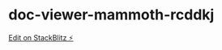 # doc-viewer-mammoth-rcddkj

[Edit on StackBlitz ⚡️](https://stackblitz.com/edit/doc-viewer-mammoth-rcddkj)